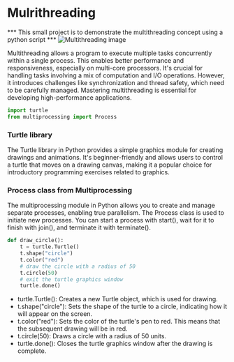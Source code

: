 # Mulrithreading
*** This small project is to demonstrate the multithreading concept using a python script ***
![Multithreading image](https://www.ionos.com/digitalguide/fileadmin/_processed_/6/5/csm_nvme-t_f085d58d46.webp)

<div>

  Multithreading allows a program to execute multiple tasks concurrently within a single process. This enables better performance and responsiveness, especially on multi-core processors. It's crucial for handling tasks involving a mix of computation and I/O operations. However, it introduces challenges like synchronization and 
thread safety, which need to be carefully managed. Mastering multithreading is essential for developing high-performance applications.

</div>

```python
import turtle
from multiprocessing import Process
```

<div>
  
  ### Turtle library
  The Turtle library in Python provides a simple graphics module for creating drawings and animations. It's beginner-friendly and allows users to control a turtle that moves on a drawing canvas, making it a popular choice for introductory programming exercises related to graphics.
  ### Process class from Multiprocessing
  The multiprocessing module in Python allows you to create and manage separate processes, enabling true parallelism. The Process class is used to initiate new processes. You can start a process with start(), wait for it to finish with join(), and terminate it with terminate().

</div>

```python
def draw_circle():
    t = turtle.Turtle()
    t.shape("circle")
    t.color("red")
    # draw the circle with a radius of 50
    t.circle(50)
    # exit the turtle graphics window
    turtle.done()
```

- turtle.Turtle(): Creates a new Turtle object, which is used for drawing.
- t.shape("circle"): Sets the shape of the turtle to a circle, indicating how it will appear on the screen.
- t.color("red"): Sets the color of the turtle's pen to red. This means that the subsequent drawing will be in red.
- t.circle(50): Draws a circle with a radius of 50 units.
- turtle.done(): Closes the turtle graphics window after the drawing is complete.


